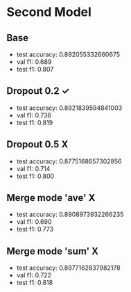 # Second Model
## Base
* test accuracy: 0.892055332660675
* val f1: 0.689
* test f1: 0.807
## Dropout 0.2 ✓
* test accuracy: 0.8921839594841003
* val f1: 0.736
* test f1: 0.819
## Dropout 0.5 X
* test accuracy: 0.8775168657302856
* val f1:  0.714
* test f1:  0.800
## Merge mode 'ave' X
* test accuracy: 0.8908973932266235
* val f1:  0.690
* test f1:  0.773
## Merge mode 'sum' X
* test accuracy: 0.8977162837982178
* val f1:  0.722
* test f1:  0.818